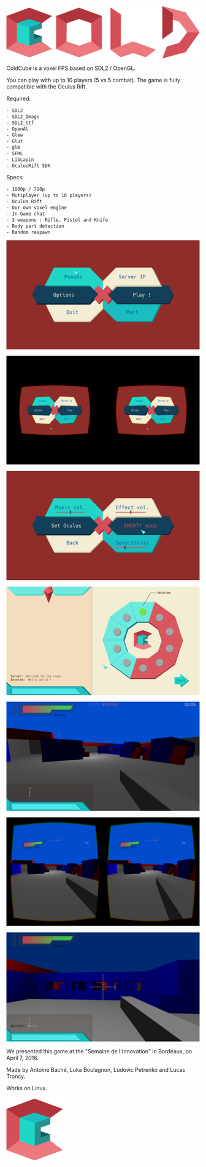 ![Game Banner](/assets/imgs/banner.png?raw=true "ColdCube")

ColdCube is a voxel FPS based on SDL2 / OpenGL.

You can play with up to 10 players (5 vs 5 combat).
The game is fully compatible with the Oculus Rift.

Required:

	- SDL2
	- SDL2_Image
	- SDL2_ttf
	- OpenAl
	- Glew
	- Glut
	- glm
	- SFML
	- LibLapin
	- OculusRift SDK

Specs:

	- 1080p / 720p
	- Mutiplayer (up to 10 players)
	- Oculus Rift
	- Our own voxel engine
	- In-Game chat
	- 3 weapons : Rifle, Pistol and Knife
	- Body part detection
	- Random respawn

![Game Menu](/assets/screenshots/menu.png?raw=true "ColdCube Menu")

![Game Oculus](/assets/screenshots/menu_oculus.png?raw=true "ColdCube Options Oculus")

![Game Options](/assets/screenshots/options.png?raw=true "ColdCube Options Menu")

![Game Room](/assets/screenshots/room.png?raw=true "ColdCube Room")

![Game Screenshot](/assets/screenshots/game1.png?raw=true "ColdCube Game")

![Game Screenshot](/assets/screenshots/game2.png?raw=true "ColdCube Game Oculus")

![Game Screenshot](/assets/screenshots/game3.png?raw=true "ColdCube Game")

We presented this game at the "Semaine de l'Innovation" in Bordeaux, on April 7, 2016.

Made by Antoine Baché, Luka Boulagnon, Ludovic Petrenko and Lucas Troncy.

Works on Linux.

![Game Logo](/assets/imgs/logo.png?raw=true "ColdCube")
